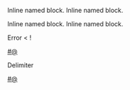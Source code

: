 <!-- [block-1] -->
Inline named block.
Inline named block.
<!-- -->

<!-- [block-2] -->
Inline named block.
Inline named block.
<!-- -->

<!-- [block-3] -->
Error < !
<!-- -->

[#@](block-1)

Delimiter

[#@](block-2)

